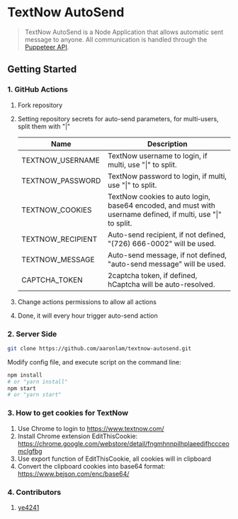 # TextNow AutoSend

> TextNow AutoSend is a Node Application that allows automatic sent message to anyone. All communication is handled through the [Puppeteer API](https://github.com/puppeteer/puppeteer/blob/v2.1.1/docs/api.md).

## Getting Started

### 1. GitHub Actions

1. Fork repository

2. Setting repository secrets for auto-send parameters, for multi-users, split them with "|"

    | Name              | Description                                                  |
    | ----------------- | ------------------------------------------------------------ |
    | TEXTNOW_USERNAME  | TextNow username to login, if multi, use "\|" to split.      |
    | TEXTNOW_PASSWORD  | TextNow password to login, if multi, use "\|" to split.      |
    | TEXTNOW_COOKIES   | TextNow cookies to auto login, base64 encoded, and must with username defined, if multi, use "\|" to split. |
    | TEXTNOW_RECIPIENT | Auto-send recipient, if not defined, "(726) 666-0002" will be used. |
    | TEXTNOW_MESSAGE   | Auto-send message, if not defined, "auto-send message" will be used. |
    | CAPTCHA_TOKEN     | 2captcha token, if defined, hCaptcha will be auto-resolved.  |

3. Change actions permissions to allow all actions

4. Done, it will every hour trigger auto-send action

### 2. Server Side

```bash
git clone https://github.com/aaronlam/textnow-autosend.git
```

Modify config file, and execute script on the command line:

```bash
npm install
# or "yarn install"
npm start
# or "yarn start"
```

### 3. How to get cookies for TextNow
1. Use Chrome to login to https://www.textnow.com/
2. Install Chrome extension EditThisCookie: https://chrome.google.com/webstore/detail/fngmhnnpilhplaeedifhccceomclgfbg
3. Use export function of EditThisCookie, all cookies will in clipboard
5. Convert the clipboard cookies into base64 format: https://www.bejson.com/enc/base64/

### 4. Contributors
1. [ye4241](https://github.com/ye4241)
